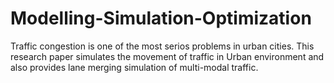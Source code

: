 # Modelling-Simulation-Optimization

Traffic congestion is one of the most serios problems
in urban cities. This research paper simulates the movement of
traffic in Urban environment and also provides lane merging
simulation of multi-modal traffic.
